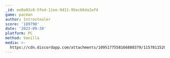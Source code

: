 ```yaml
---
_id: ee0a03c0-5fe4-11ee-9d11-95ec66da2af4
game: pacman
author: Introstealer
score: '189790'
date: '2023-09-30'
platform: PC
method: Vanilla
media: >-
  https://cdn.discordapp.com/attachments/1095177558166880379/1157811520009420880/pacman_high_score.png?ex=6519f781&is=6518a601&hm=907725ae6cdb49cdbdf49ada1d1394e0019618c2eda6a3f814963d78421e6b05&
---
```


